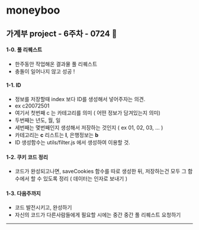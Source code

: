 # moneyboo

## 가계부 project - 6주차 - 0724 🎈
#### 1-0. 풀 리퀘스트
 - 한주동안 작업해온 결과물 풀 리퀘스트
 - 충돌이 일어나지 않고 성공 !
 
 #### 1-1. ID
 - 정보를 저장할때 index 보다 ID를 생성해서 넣어주자는 의견.
 - ex c20072501
 - 여기서 첫번째 c 는 카테고리를 의미 ( 어떤 정보가 담겨있는지 의미)
 - 두번째는 년도, 월, 일
 - 세번째는 몇번째인지 생성해서 저장하는 것인지 ( ex 01, 02, 03, ... )
 - 카테고리는 **c** 리스트는 **l**, 은행정보는 **b**
 - ID 생성함수는 utils/filter.js 에서 생성하여 이용할 것.
 
 #### 1-2. 쿠키 코드 정리
 - 코드가 완성되고나면, saveCookies 함수를 따로 생성한 뒤, 저장하는건 모두 그 함수에서 할 수 있도록 정리 ( 데이터는 인자로 보내기 )
 
 #### 1-3. 다음주까지
 - 코드 발전시키고, 완성하기
 - 자신의 코드가 다른사람들에게 필요할 시에는 중간 중간 풀 리퀘스트 요청하기

<hr/>